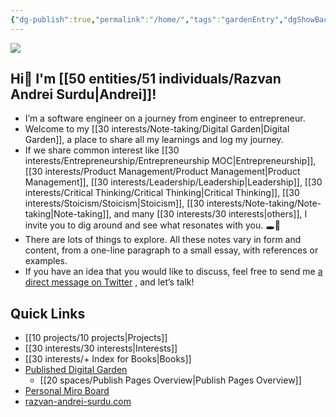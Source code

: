 ```yaml
---
{"dg-publish":true,"permalink":"/home/","tags":"gardenEntry","dgShowBacklinks":true,"dgShowLocalGraph":true}
---
```



![](https://i.imgur.com/v1LQMYT.png)

## Hi👋 I'm [[50 entities/51 individuals/Razvan Andrei Surdu\|Andrei]]!
- I’m a software engineer on a journey from engineer to entrepreneur.
- Welcome to my [[30 interests/Note-taking/Digital Garden\|Digital Garden]], a place to share all my learnings and log my journey.
- If we share common interest like [[30 interests/Entrepreneurship/Entrepreneurship MOC\|Entrepreneurship]], [[30 interests/Product Management/Product Management\|Product Management]], [[30 interests/Leadership/Leadership\|Leadership]], [[30 interests/Critical Thinking/Critical Thinking\|Critical Thinking]], [[30 interests/Stoicism/Stoicism\|Stoicism]], [[30 interests/Note-taking/Note-taking\|Note-taking]], and many [[30 interests/30 interests\|others]], I invite you to dig around and see what resonates with you. 🕳🐇
- There are lots of things to explore. All these notes vary in form and content, from a one-line paragraph to a small essay, with references or examples.
- If you have an idea that you would like to discuss, feel free to send me [a direct message on Twitter](https://twitter.com/messages/compose?recipient_id=25110315) , and let’s talk!
## Quick Links
- [[10 projects/10 projects\|Projects]]
- [[30 interests/30 interests\|Interests]]
- [[30 interests/+ Index for Books\|Books]]
- [Published Digital Garden](https://razvan-andrei-surdu.eu/)
	- [[20 spaces/Publish Pages Overview\|Publish Pages Overview]]
- [Personal Miro Board](https://miro.com/app/board/o9J_lZjzMII=/)
- [razvan-andrei-surdu.com](https://razvan-andrei-surdu.com)